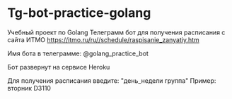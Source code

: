# Tg-bot-practice-golang

Учебный проект по Golang 
Телеграмм бот для получения расписания с сайта ИТМО https://itmo.ru/ru//schedule/raspisanie_zanyatiy.htm

Имя бота в телеграмме: @golang_practice_bot

Бот развернут на сервисе Heroku

Для получения расписания введите: "день_недели группа"
Пример: вторник D3110
